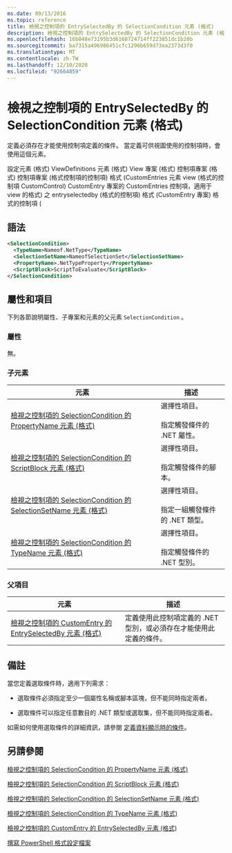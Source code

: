 ```yaml
---
ms.date: 09/13/2016
ms.topic: reference
title: 檢視之控制項的 EntrySelectedBy 的 SelectionCondition 元素 (格式)
description: 檢視之控制項的 EntrySelectedBy 的 SelectionCondition 元素 (格式)
ms.openlocfilehash: 16b048e73195b3d6168724714ff223851dc1b20b
ms.sourcegitcommit: ba7315a496986451cfc1296b659d73ea2373d3f0
ms.translationtype: MT
ms.contentlocale: zh-TW
ms.lasthandoff: 12/10/2020
ms.locfileid: "92664859"
---
```

# <a name="selectioncondition-element-for-entryselectedby-for-controls-for-view-format"></a>檢視之控制項的 EntrySelectedBy 的 SelectionCondition 元素 (格式)

定義必須存在才能使用控制項定義的條件。 當定義可供視圖使用的控制項時，會使用這個元素。

設定元素 (格式) ViewDefinitions 元素 (格式) View 專案 (格式) 控制項專案 (格式) 控制項專案 (格式控制項的控制項) 格式 (CustomEntries 元素 view (格式的控制項 CustomControl) CustomEntry 專案的 CustomEntries 控制項，適用于 view 的格式) 之 entryselectedby (格式的控制項) 格式 (CustomEntry 專案) 格式的控制項 (

## <a name="syntax"></a>語法

```xml
<SelectionCondition>
  <TypeName>Nameof.NetType</TypeName>
  <SelectionSetName>NameofSelectionSet</SelectionSetName>
  <PropertyName>.NetTypeProperty</PropertyName>
  <ScriptBlock>ScriptToEvaluate</ScriptBlock>
</SelectionCondition>
```

## <a name="attributes-and-elements"></a>屬性和項目

下列各節說明屬性、子專案和元素的父元素 `SelectionCondition` 。

### <a name="attributes"></a>屬性

無。

### <a name="child-elements"></a>子元素

|元素|描述|
|-------------|-----------------|
|[檢視之控制項的 SelectionCondition 的 PropertyName 元素 (格式)](./propertyname-element-for-selectioncondition-for-controls-for-view-format.md)|選擇性項目。<br /><br /> 指定觸發條件的 .NET 屬性。|
|[檢視之控制項的 SelectionCondition 的 ScriptBlock 元素 (格式)](./scriptblock-element-for-selectioncondition-for-controls-for-view-format.md)|選擇性項目。<br /><br /> 指定觸發條件的腳本。|
|[檢視之控制項的 SelectionCondition 的 SelectionSetName 元素 (格式)](./selectionsetname-element-for-selectioncondition-for-controls-for-view-format.md)|選擇性項目。<br /><br /> 指定一組觸發條件的 .NET 類型。|
|[檢視之控制項的 SelectionCondition 的 TypeName 元素 (格式)](./typename-element-for-selectioncondition-for-controls-for-view-format.md)|選擇性項目。<br /><br /> 指定觸發條件的 .NET 型別。|

### <a name="parent-elements"></a>父項目

|元素|描述|
|-------------|-----------------|
|[檢視之控制項的 CustomEntry 的 EntrySelectedBy 元素 (格式)](./entryselectedby-element-for-customentry-for-controls-for-view-format.md)|定義使用此控制項定義的 .NET 型別，或必須存在才能使用此定義的條件。|

## <a name="remarks"></a>備註

當您定義選取條件時，適用下列需求：

- 選取條件必須指定至少一個屬性名稱或腳本區塊，但不能同時指定兩者。

- 選取條件可以指定任意數目的 .NET 類型或選取集，但不能同時指定兩者。

如需如何使用選取條件的詳細資訊，請參閱 [定義資料顯示時的條件](./defining-conditions-for-displaying-data.md)。

## <a name="see-also"></a>另請參閱

[檢視之控制項的 SelectionCondition 的 PropertyName 元素 (格式)](./propertyname-element-for-selectioncondition-for-controls-for-view-format.md)

[檢視之控制項的 SelectionCondition 的 ScriptBlock 元素 (格式)](./scriptblock-element-for-selectioncondition-for-controls-for-view-format.md)

[檢視之控制項的 SelectionCondition 的 SelectionSetName 元素 (格式)](./selectionsetname-element-for-selectioncondition-for-controls-for-view-format.md)

[檢視之控制項的 SelectionCondition 的 TypeName 元素 (格式)](./typename-element-for-selectioncondition-for-controls-for-view-format.md)

[檢視之控制項的 CustomEntry 的 EntrySelectedBy 元素 (格式)](./entryselectedby-element-for-customentry-for-controls-for-view-format.md)

[撰寫 PowerShell 格式設定檔案](./writing-a-powershell-formatting-file.md)
